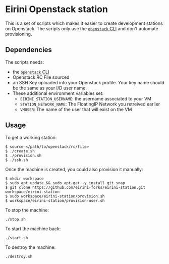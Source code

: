 # Eirini Openstack station

This is a set of scripts which makes it easier to create development stations
on Openstack. The scripts only use the [`openstack`
CLI](https://docs.openstack.org/newton/user-guide/common/cli-install-openstack-command-line-clients.html) and don't automate provisioning.

## Dependencies

The scripts needs:
  -  the [`openstack` CLI](https://docs.openstack.org/newton/user-guide/common/cli-install-openstack-command-line-clients.html)
  - Openstack RC File sourced
  - an SSH Key uploaded into your Openstack profile. Your key name should be the same as your I/D user name.
  - These additional environment variables set:
    - `EIRINI_STATION_USERNAME`: the username associated to your VM
    - `STATION_NETWORK_NAME`: The FloatingIP Network you retreived earlier
    - `VMUSER`: The name of the user that will exist on the VM

## Usage

To get a working station:

```
$ source </path/to/openstack/rc/file>
$ ./create.sh
$ ./provision.sh
$ ./ssh.sh
```

Once the machine is created, you could also provision it manually:

```
$ mkdir workspace
$ sudo apt update && sudo apt-get -y install git snap
$ git clone https://github.com/eirini-forks/eirini-station.git workspace/eirini-station
$ sudo workspace/eirini-station/provision.sh
$ workspace/eirini-station/provision-user.sh
```

To stop the machine:

```
./stop.sh
```

To start the machine back:

```
./start.sh
```

To destroy the machine:

```
./destroy.sh
```
